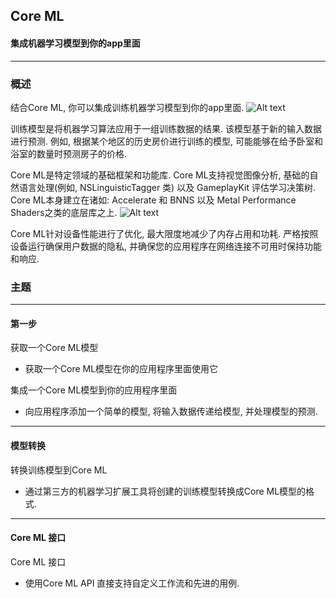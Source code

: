 ## Core ML

#### 集成机器学习模型到你的app里面
---
### 概述
结合Core ML, 你可以集成训练机器学习模型到你的app里面.
![Alt text](https://docs-assets.developer.apple.com/published/72e22672fd/c35ebf2d-ee94-4448-8fae-16420e7cc4ed.png)

训练模型是将机器学习算法应用于一组训练数据的结果. 该模型基于新的输入数据进行预测. 例如, 根据某个地区的历史房价进行训练的模型, 可能能够在给予卧室和浴室的数量时预测房子的价格.

Core ML是特定领域的基础框架和功能库. Core ML支持视觉图像分析, 基础的自然语言处理(例如,  NSLinguisticTagger 类) 以及 GameplayKit 评估学习决策树. Core ML本身建立在诸如:  Accelerate 和 BNNS 以及 Metal Performance Shaders之类的底层库之上.
![Alt text](https://docs-assets.developer.apple.com/published/bc34b3e6c2/db81e861-1e06-4d14-8915-90707d9b114c.png)

Core ML针对设备性能进行了优化, 最大限度地减少了内存占用和功耗. 严格按照设备运行确保用户数据的隐私, 并确保您的应用程序在网络连接不可用时保持功能和响应.



### 主题
---
#### 第一步
获取一个Core ML模型
- 获取一个Core ML模型在你的应用程序里面使用它

集成一个Core ML模型到你的应用程序里面
- 向应用程序添加一个简单的模型, 将输入数据传递给模型, 并处理模型的预测. 

---

#### 模型转换
转换训练模型到Core ML
- 通过第三方的机器学习扩展工具将创建的训练模型转换成Core ML模型的格式.

---

#### Core ML 接口
Core ML 接口
- 使用Core ML API 直接支持自定义工作流和先进的用例.
